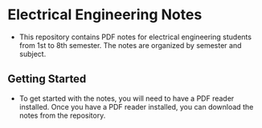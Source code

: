 # Electrical Engineering Notes
- This repository contains PDF notes for electrical engineering students from 1st to 8th semester. The notes are organized by semester and subject.

## Getting Started
- To get started with the notes, you will need to have a PDF reader installed. Once you have a PDF reader installed, you can download the notes from the repository.

